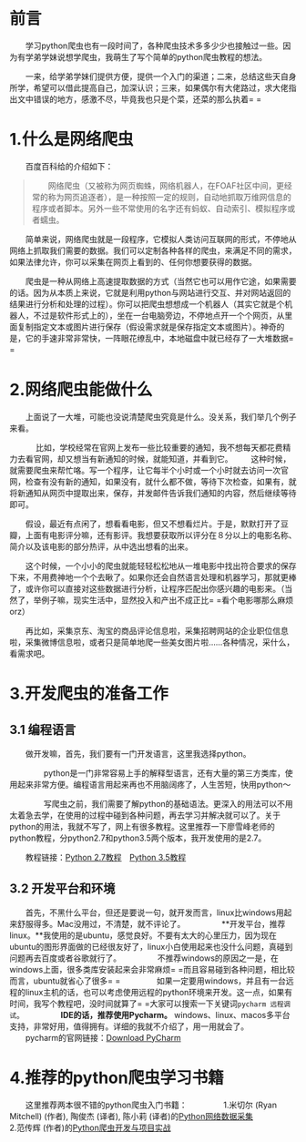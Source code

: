 # 前言
　　学习python爬虫也有一段时间了，各种爬虫技术多多少少也接触过一些。因为有学弟学妹说想学爬虫，我萌生了写个简单的python爬虫教程的想法。

　　一来，给学弟学妹们提供方便，提供一个入门的渠道；二来，总结这些天自身所学，希望可以借此提高自己，加深认识；三来，如果偶尔有大佬路过，求大佬指出文中错误的地方，感激不尽，毕竟我也只是个菜，还菜的那么执着= =



# 1.什么是网络爬虫
　　百度百科给的介绍如下：
　　
>   　　网络爬虫（又被称为网页蜘蛛，网络机器人，在FOAF社区中间，更经常的称为网页追逐者），是一种按照一定的规则，自动地抓取万维网信息的程序或者脚本。另外一些不常使用的名字还有蚂蚁、自动索引、模拟程序或者蠕虫。


　　简单来说，网络爬虫就是一段程序，它模拟人类访问互联网的形式，不停地从网络上抓取我们需要的数据。我们可以定制各种各样的爬虫，来满足不同的需求，如果法律允许，你可以采集在网页上看到的、任何你想要获得的数据。
　　

　　爬虫是一种从网络上高速提取数据的方式（当然它也可以用作它途，如果需要的话。因为从本质上来说，它就是利用python与网站进行交互、并对网站返回的结果进行分析和处理的过程）。你可以把爬虫想想成一个机器人（其实它就是个机器人，不过是软件形式上的），坐在一台电脑旁边，不停地点开一个个网页，从里面复制指定文本或图片进行保存（假设需求就是保存指定文本或图片）。神奇的是，它的手速非常非常快，一阵眼花缭乱中，本地磁盘中就已经存了一大堆数据= =
　　

# 2.网络爬虫能做什么


　　上面说了一大堆，可能也没说清楚爬虫究竟是什么。没关系，我们举几个例子来看。
	
　
　　比如，学校经常在官网上发布一些比较重要的通知，我不想每天都花费精力去看官网，却又想当有新通知的时候，就能知道，并看到它。
　　这种时候，就需要爬虫来帮忙咯。写一个程序，让它每半个小时或一个小时就去访问一次官网，检查有没有新的通知，如果没有，就什么都不做，等待下次检查，如果有，就将新通知从网页中提取出来，保存，并发邮件告诉我们通知的内容，然后继续等待即可。


　　假设，最近有点闲了，想看看电影，但又不想看烂片。于是，默默打开了豆瓣，上面有电影评分嘛，还有影评。我想要获取所以评分在８分以上的电影名称、简介以及该电影的部分热评，从中选出想看的出来。

　　这个时候，一个小小的爬虫就能轻轻松松地从一堆电影中找出符合要求的保存下来，不用费神地一个个去瞅了。如果你还会自然语言处理和机器学习，那就更棒了，或许你可以直接对这些数据进行分析，让程序匹配出你感兴趣的电影来。（当然了，举例子嘛，现实生活中，显然投入和产出不成正比= =看个电影哪那么麻烦orz）


　　再比如，采集京东、淘宝的商品评论信息啦，采集招聘网站的企业职位信息啦，采集微博信息啦，或者只是简单地爬一些美女图片啦……各种情况，采什么，看需求吧。



# 3.开发爬虫的准备工作

## 3.1 编程语言

　　做开发嘛，首先，我们要有一门开发语言，这里我选择python。

　　
　　python是一门非常容易上手的解释型语言，还有大量的第三方类库，使用起来非常方便。编程语言用起来再也不用脑阔疼了，人生苦短，快用python～

　　
　　写爬虫之前，我们需要了解python的基础语法。更深入的用法可以不用太着急去学，在使用的过程中碰到各种问题，再去学习并解决就可以了。关于python的用法，我就不写了，网上有很多教程。这里推荐一下廖雪峰老师的python教程，分python2.7和python3.5两个版本，我开发使用的是2.7。

　　教程链接：[Python 2.7教程](https://www.liaoxuefeng.com/wiki/001374738125095c955c1e6d8bb493182103fac9270762a000)　[Python 3.5教程](https://www.liaoxuefeng.com/wiki/0014316089557264a6b348958f449949df42a6d3a2e542c000)


## 3.2 开发平台和环境

　　首先，不黑什么平台，但还是要说一句，就开发而言，linux比windows用起来舒服得多。Mac没用过，不清楚，就不评论了。
　　
　　**开发平台，推荐linux。**我使用的是ubuntu，感觉良好。不要有太大的心里压力，因为现在ubuntu的图形界面做的已经很友好了，linux小白使用起来也没什么问题，真碰到问题再去百度或者谷歌就行了。
　　
　　不推荐windows的原因之一是，在windows上面，很多类库安装起来会非常麻烦= =而且容易碰到各种问题，相比较而言，ubuntu就省心了很多= =
　　
　　如果一定要用windows，并且有一台远程的linux主机的话，也可以考虑使用远程的python环境来开发。这一点，如果有时间，我写个教程吧，没时间就算了= =大家可以搜索一下关键词`pycharm 远程调试`。
　　
　　**IDE的话，推荐使用Pycharm。** windows、linux、macos多平台支持，非常好用，值得拥有。详细的我就不介绍了，用一用就会了。
　　pycharm的官网链接：[Download PyCharm](https://www.jetbrains.com/pycharm/download/#section=linux)
　　
# 4.推荐的python爬虫学习书籍

　　这里推荐两本很不错的python爬虫入门书籍：
　　
　　1.米切尔 (Ryan Mitchell) (作者), 陶俊杰 (译者), 陈小莉 (译者)的[Python网络数据采集](https://www.amazon.cn/图书/dp/B01DU8CXJ4/ref=sr_1_1?s=books&ie=UTF8&qid=1504788318&sr=1-1&keywords=python网络数据采集)
　　
　　2.范传辉 (作者)的[Python爬虫开发与项目实战](https://www.amazon.cn/Python%E7%88%AC%E8%99%AB%E5%BC%80%E5%8F%91%E4%B8%8E%E9%A1%B9%E7%9B%AE%E5%AE%9E%E6%88%98-%E8%8C%83%E4%BC%A0%E8%BE%89/dp/B071WMZ43K/ref=sr_1_1?s=books&ie=UTF8&qid=1504788465&sr=1-1&keywords=%E8%8C%83%E4%BC%A0%E8%BE%89)
